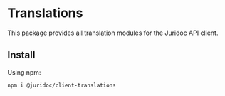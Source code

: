 # Translations

This package provides all translation modules for the Juridoc API client.

## Install

Using npm:

```sh
npm i @juridoc/client-translations
```
